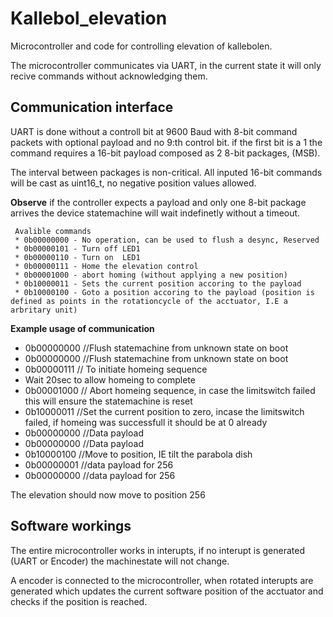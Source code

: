 # Kallebol_elevation
Microcontroller and code for controlling elevation of kallebolen.

The microcontroller communicates via UART, in the current state it will only recive commands without acknowledging them.

## Communication interface

UART is done without a controll bit at 9600 Baud with 8-bit command packets with optional payload and no 9:th control bit.
if the first bit is a 1 the command requires a 16-bit payload composed as 2 8-bit packages, (MSB). 

The interval between packages is non-critical. All inputed 16-bit commands will be cast as uint16_t, no negative position values allowed.

**Observe** if the controller expects a payload and only one 8-bit package arrives the device statemachine will wait indefinetly without a timeout.

     Avalible commands
     * 0b00000000 - No operation, can be used to flush a desync, Reserved
     * 0b00000101 - Turn off LED1
     * 0b00000110 - Turn on  LED1
     * 0b00000111 - Home the elevation control
     * 0b00001000 - abort homing (without applying a new position)
     * 0b10000011 - Sets the current position accoring to the payload
     * 0b10000100 - Goto a position accoring to the payload (position is defined as points in the rotationcycle of the acctuator, I.E a arbritary unit)
     
**Example usage of communication**
 - 0b00000000 //Flush statemachine from unknown state on boot
 - 0b00000000 //Flush statemachine from unknown state on boot
 - 0b00000111 // To initiate homeing sequence
 - Wait 20sec to allow homeing to complete
 - 0b00001000 // Abort homeing sequence, in case the limitswitch failed this will ensure the statemachine is reset
 - 0b10000011 //Set the current position to zero, incase the limitswitch failed, if homeing was successfull it should be at 0 already
 - 0b00000000 //Data payload
 - 0b00000000 //Data payload
 - 0b10000100 //Move to position, IE tilt the parabola dish
 - 0b00000001 //data payload for 256 
 - 0b00000000 //data payload for 256
 
 The elevation should now move to position 256
 
## Software workings
The entire microcontroller works in interupts, if no interupt is generated (UART or Encoder) the machinestate will not change.

A encoder is connected to the microcontroller, when rotated interupts are generated which updates the current software position of the acctuator and checks if the position is reached.
